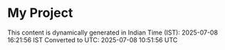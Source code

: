# My Project

This content is dynamically generated in Indian Time (IST): 2025-07-08 16:21:56 IST
Converted to UTC: 2025-07-08 10:51:56 UTC
